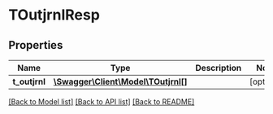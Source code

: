 # TOutjrnlResp

## Properties
Name | Type | Description | Notes
------------ | ------------- | ------------- | -------------
**t_outjrnl** | [**\Swagger\Client\Model\TOutjrnl[]**](TOutjrnl.md) |  | [optional] 

[[Back to Model list]](../README.md#documentation-for-models) [[Back to API list]](../README.md#documentation-for-api-endpoints) [[Back to README]](../README.md)


